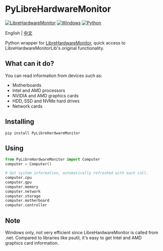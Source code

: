 # PyLibreHardwareMonitor
[![LibreHardwareMonitor](https://img.shields.io/badge/LibreHardwareMonitor-All%20Releases-3eb910)](https://github.com/LibreHardwareMonitor/LibreHardwareMonitor) [![Windows](https://img.shields.io/badge/Windows-10%20&%2011-blue)]() [![Python](https://img.shields.io/badge/Python-3.6+-e14d43)]()

English | [中文](https://github.com/EVA-JianJun/PyLibreHardwareMonitor/blob/main/README.cn.md)

Python wrapper for [LibreHardwareMonitor](https://github.com/LibreHardwareMonitor/LibreHardwareMonitor), quick access to LibreHardwareMonitorLib's original functionality.

## What can it do?
You can read information from devices such as:
- Motherboards
- Intel and AMD processors
- NVIDIA and AMD graphics cards
- HDD, SSD and NVMe hard drives
- Network cards

## Installing
``` shell
pip install PyLibreHardwareMonitor
```

## Using
``` Python
from PyLibreHardwareMonitor import Computer
computer = Computer()

# Get system information, automatically refreshed with each call.
computer.cpu
computer.gpu
computer.memory
computer.network
computer.storage
computer.motherboard
computer.controller
```

## Note
Windows only, not very efficient since LibreHardwareMonitor is called from .net. Compared to libraries like psutil, it's easy to get Intel and AMD graphics card information.
